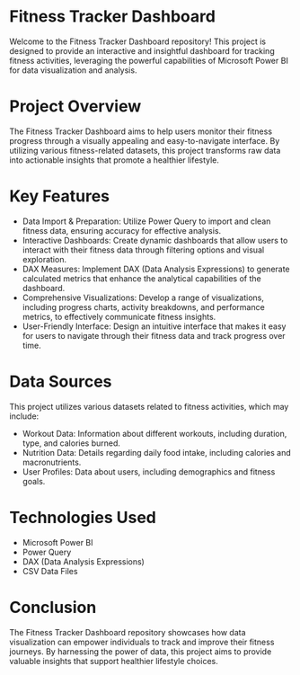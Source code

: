 # Fitness Tracker Dashboard
Welcome to the Fitness Tracker Dashboard repository! This project is designed to provide an interactive and insightful dashboard for tracking fitness activities, leveraging the powerful capabilities of Microsoft Power BI for data visualization and analysis.
# Project Overview
The Fitness Tracker Dashboard aims to help users monitor their fitness progress through a visually appealing and easy-to-navigate interface. By utilizing various fitness-related datasets, this project transforms raw data into actionable insights that promote a healthier lifestyle.
# Key Features
* Data Import & Preparation: Utilize Power Query to import and clean fitness data, ensuring accuracy for effective analysis.
* Interactive Dashboards: Create dynamic dashboards that allow users to interact with their fitness data through filtering options and visual exploration.
* DAX Measures: Implement DAX (Data Analysis Expressions) to generate calculated metrics that enhance the analytical capabilities of the dashboard.
* Comprehensive Visualizations: Develop a range of visualizations, including progress charts, activity breakdowns, and performance metrics, to effectively communicate fitness insights.
* User-Friendly Interface: Design an intuitive interface that makes it easy for users to navigate through their fitness data and track progress over time.
# Data Sources
This project utilizes various datasets related to fitness activities, which may include:
* Workout Data: Information about different workouts, including duration, type, and calories burned.
* Nutrition Data: Details regarding daily food intake, including calories and macronutrients.
* User Profiles: Data about users, including demographics and fitness goals.
# Technologies Used
* Microsoft Power BI
* Power Query
* DAX (Data Analysis Expressions)
* CSV Data Files
# Conclusion
The Fitness Tracker Dashboard repository showcases how data visualization can empower individuals to track and improve their fitness journeys. By harnessing the power of data, this project aims to provide valuable insights that support healthier lifestyle choices.

